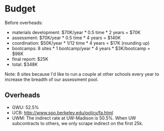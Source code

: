 # Budget

Before overheads:

*   materials development: $70K/year * 0.5 time * 2 years = $70K
*   assessment: $70K/year * 0.5 time * 4 years = $140K
*   coordination: $50K/year * 1/12 time * 4 years = $17K (rounding up)
*   bootcamps: 8 sites * 1 bootcamp/year * 4 years * $3K/bootcamp = $96K
*   final report: $25K
*   total: $348K

Note: 8 sites because I'd like to run a couple at other schools every year to increase the breadth of our assessment pool.

## Overheads

*   GWU: 52.5%
*   UCB: http://www.spo.berkeley.edu/policy/fa.html
*   UWM: The indirect rate at UW-Madison is 50.5%.  When UW subcontracts to others, we only scrape indirect on the first 25k.
